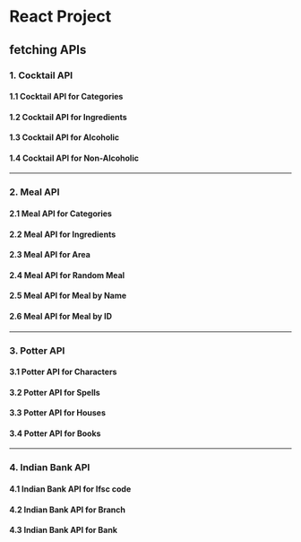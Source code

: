 # React Project 

## fetching APIs

### 1. Cocktail API
#### 1.1 Cocktail API for Categories
#### 1.2 Cocktail API for Ingredients
#### 1.3 Cocktail API for Alcoholic
#### 1.4 Cocktail API for Non-Alcoholic

<hr>

### 2. Meal API
#### 2.1 Meal API for Categories
#### 2.2 Meal API for Ingredients
#### 2.3 Meal API for Area
#### 2.4 Meal API for Random Meal
#### 2.5 Meal API for Meal by Name
#### 2.6 Meal API for Meal by ID

<hr>

### 3. Potter API
#### 3.1 Potter API for Characters
#### 3.2 Potter API for Spells  
#### 3.3 Potter API for Houses
#### 3.4 Potter API for Books

<hr>


### 4. Indian Bank API
#### 4.1 Indian Bank API for Ifsc code
#### 4.2 Indian Bank API for Branch
#### 4.3 Indian Bank API for Bank



